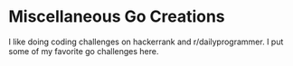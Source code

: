 # Miscellaneous Go Creations

I like doing coding challenges on hackerrank and r/dailyprogrammer. I put some of my favorite go challenges here.
